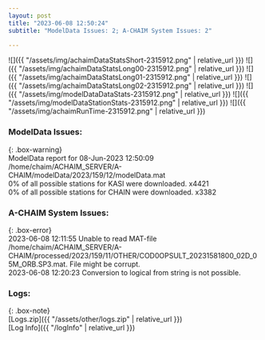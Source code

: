 ```yaml
---
layout: post
title: "2023-06-08 12:50:24"
subtitle: "ModelData Issues: 2; A-CHAIM System Issues: 2"

---
```


![]({{ "/assets/img/achaimDataStatsShort-2315912.png" | relative_url }})
![]({{ "/assets/img/achaimDataStatsLong00-2315912.png" | relative_url }})
![]({{ "/assets/img/achaimDataStatsLong01-2315912.png" | relative_url }})
![]({{ "/assets/img/achaimDataStatsLong02-2315912.png" | relative_url }})
![]({{ "/assets/img/modelDataDataStats-2315912.png" | relative_url }})
![]({{ "/assets/img/modelDataStationStats-2315912.png" | relative_url }})
![]({{ "/assets/img/achaimRunTime-2315912.png" | relative_url }})


### ModelData Issues:  
  
{: .box-warning}  
 ModelData report for 08-Jun-2023 12:50:09   
 /home/chaim/ACHAIM_SERVER/A-CHAIM/modelData/2023/159/12/modelData.mat   
 0% of all possible stations for KASI were downloaded. x4421   
 0% of all possible stations for CHAIN were downloaded. x3382   
  
### A-CHAIM System Issues:  
  
{: .box-error}  
2023-06-08 12:11:55 Unable to read MAT-file /home/chaim/ACHAIM_SERVER/A-CHAIM/processed/2023/159/11/OTHER/COD0OPSULT_20231581800_02D_05M_ORB.SP3.mat. File might be corrupt.  
2023-06-08 12:20:23 Conversion to logical from string is not possible.  

### Logs:  
  
{: .box-note}  
[Logs.zip]({{ "/assets/other/logs.zip" | relative_url }})  
[Log Info]({{ "/logInfo" | relative_url }})  
